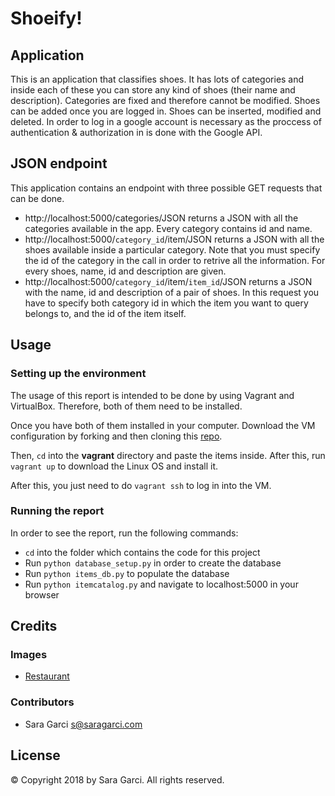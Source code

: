# Shoeify!

## Application

This is an application that classifies shoes.
It has lots of categories and inside each of these you can store any kind of shoes (their name and description).
Categories are fixed and therefore cannot be modified. Shoes can be added once you are logged in. Shoes can be inserted, modified and deleted.
In order to log in a google account is necessary as the proccess of authentication & authorization in is done with the Google API.

## JSON endpoint

This application contains an endpoint with three possible GET requests that can be done.

* http://localhost:5000/categories/JSON returns a JSON with all the categories available in the app. Every category contains id and name.
* http://localhost:5000/`category_id`/item/JSON returns a JSON with all the shoes available inside a particular category. Note that you must specify the id of the category in the call in order to retrive all the information. For every shoes, name, id and description are given.
* http://localhost:5000/`category_id`/item/`item_id`/JSON returns a JSON with the name, id and description of a pair of shoes. In this request you have to specify both category id in which the item you want to query belongs to, and the id of the item itself. 

## Usage

### Setting up the environment

The usage of this report is intended to be done by using Vagrant and VirtualBox. Therefore, both of them need to be installed.

Once you have both of them installed in your computer. Download the VM configuration by forking and then cloning this [repo](https://github.com/udacity/fullstack-nanodegree-vm).

Then, `cd` into the **vagrant** directory and paste the items inside. After this, run `vagrant up` to download the Linux OS and install it.

After this, you just need to do `vagrant ssh` to log in into the VM.

### Running the report

In order to see the report, run the following commands:
* `cd` into the folder which contains the code for this project
* Run `python database_setup.py` in order to create the database
* Run `python items_db.py` to populate the database
* Run `python itemcatalog.py` and navigate to localhost:5000 in your browser

## Credits

### Images

* [Restaurant](https://pixabay.com/en/breakfast-food-eating-meal-morning-690128/)

### Contributors

* Sara Garci <s@saragarci.com>

## License

© Copyright 2018 by Sara Garci. All rights reserved.